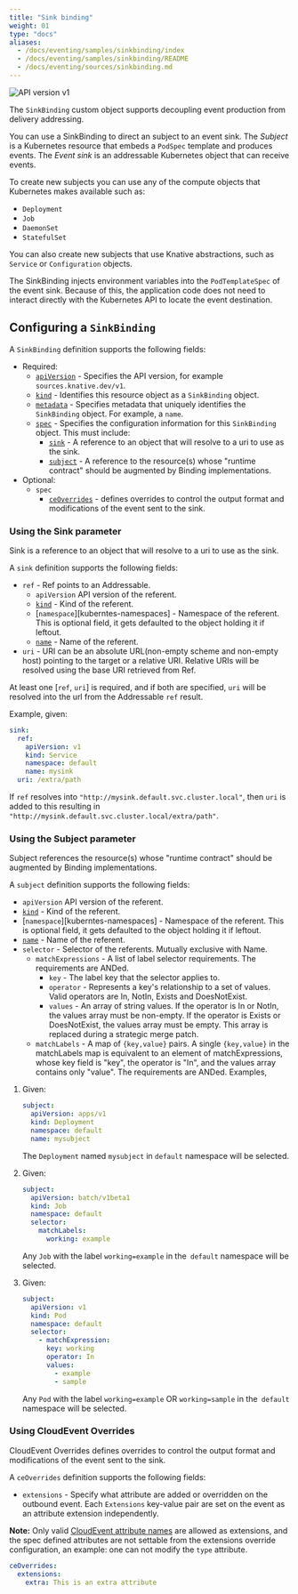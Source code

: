 ```yaml
---
title: "Sink binding"
weight: 01
type: "docs"
aliases:
  - /docs/eventing/samples/sinkbinding/index
  - /docs/eventing/samples/sinkbinding/README
  - /docs/eventing/sources/sinkbinding.md
---
```


![API version v1](https://img.shields.io/badge/API_Version-v1-red?style=flat-square)

The `SinkBinding` custom object supports decoupling event production from
delivery addressing.

You can use a SinkBinding to direct an subject to an event sink. The _Subject_
is a Kubernetes resource that embeds a `PodSpec` template and produces events.
The _Event sink_ is an addressable Kubernetes object that can receive events.

To create new subjects you can use any of the compute objects that Kubernetes
makes available such as:

- `Deployment`
- `Job`
- `DaemonSet`
- `StatefulSet`

You can also create new subjects that use Knative abstractions, such as
`Service` or `Configuration` objects.

The SinkBinding injects environment variables into the `PodTemplateSpec` of the
event sink. Because of this, the application code does not need to interact
directly with the Kubernetes API to locate the event destination.

## Configuring a `SinkBinding`

A `SinkBinding` definition supports the following fields:

- Required:
  - [`apiVersion`][kubernetes-overview] - Specifies the API version, for example
    `sources.knative.dev/v1`.
  - [`kind`][kubernetes-overview] - Identifies this resource object as a
    `SinkBinding` object.
  - [`metadata`][kubernetes-overview] - Specifies metadata that uniquely
    identifies the `SinkBinding` object. For example, a `name`.
  - [`spec`][kubernetes-overview] - Specifies the configuration information for
    this `SinkBinding` object. This must include:
    - [`sink`](#using-the-sink-parameter) - A reference to an object that will
      resolve to a uri to use as the sink.
    - [`subject`](#using-the-subject-parameter) - A reference to the resource(s)
      whose "runtime contract" should be augmented by Binding implementations.
- Optional:
  - `spec`
    - [`ceOverrides`](#using-cloudevent-overrides) - defines overrides to
      control the output format and modifications of the event sent to the sink.

### Using the Sink parameter

Sink is a reference to an object that will resolve to a uri to use as the sink.

A `sink` definition supports the following fields:

- `ref` - Ref points to an Addressable.
  - `apiVersion` API version of the referent.
  - [`kind`][kubernetes-kinds] - Kind of the referent.
  - [`namespace`][kuberntes-namespaces] - Namespace of the referent. This is
    optional field, it gets defaulted to the object holding it if leftout.
  - [`name`][kubernetes-names] - Name of the referent.
- `uri` - URI can be an absolute URL(non-empty scheme and non-empty host)
  pointing to the target or a relative URI. Relative URIs will be resolved using
  the base URI retrieved from Ref.

At least one [`ref`, `uri`] is required, and if both are specified, `uri` will
be resolved into the url from the Addressable `ref` result.

Example, given:

```yaml
sink:
  ref:
    apiVersion: v1
    kind: Service
    namespace: default
    name: mysink
  uri: /extra/path
```

If `ref` resolves into `"http://mysink.default.svc.cluster.local"`, then `uri`
is added to this resulting in
`"http://mysink.default.svc.cluster.local/extra/path"`.

<!-- TODO we should have a page to point to describing the ref+uri destinations and the rules we use to resolve those and reuse the page. -->

### Using the Subject parameter

Subject references the resource(s) whose "runtime contract" should be augmented
by Binding implementations.

A `subject` definition supports the following fields:

- `apiVersion` API version of the referent.
- [`kind`][kubernetes-kinds] - Kind of the referent.
- [`namespace`][kuberntes-namespaces] - Namespace of the referent. This is
  optional field, it gets defaulted to the object holding it if leftout.
- [`name`][kubernetes-names] - Name of the referent.
- `selector` - Selector of the referents. Mutually exclusive with Name.
  - `matchExpressions` - A list of label selector requirements. The requirements
    are ANDed.
    - `key` - The label key that the selector applies to.
    - `operator` - Represents a key's relationship to a set of values. Valid
      operators are In, NotIn, Exists and DoesNotExist.
    - `values` - An array of string values. If the operator is In or NotIn, the
      values array must be non-empty. If the operator is Exists or DoesNotExist,
      the values array must be empty. This array is replaced during a strategic
      merge patch.
  - `matchLabels` - A map of `{key,value}` pairs. A single `{key,value}` in the
    matchLabels map is equivalent to an element of matchExpressions, whose key
    field is "key", the operator is "In", and the values array contains only
    "value". The requirements are ANDed. Examples,

1. Given:

   ```yaml
   subject:
     apiVersion: apps/v1
     kind: Deployment
     namespace: default
     name: mysubject
   ```

   The `Deployment` named `mysubject` in `default` namespace will be selected.

1. Given:

   ```yaml
   subject:
     apiVersion: batch/v1beta1
     kind: Job
     namespace: default
     selector:
       matchLabels:
         working: example
   ```

   Any `Job` with the label `working=example` in the` default` namespace will be
   selected.

1. Given:

   ```yaml
   subject:
     apiVersion: v1
     kind: Pod
     namespace: default
     selector:
       - matchExpression:
         key: working
         operator: In
         values:
           - example
           - sample
   ```

   Any `Pod` with the label `working=example` OR `working=sample` in
   the` default` namespace will be selected.

### Using CloudEvent Overrides

CloudEvent Overrides defines overrides to control the output format and
modifications of the event sent to the sink.

A `ceOverrides` definition supports the following fields:

- `extensions` - Specify what attribute are added or overridden on the outbound
  event. Each `Extensions` key-value pair are set on the event as an attribute
  extension independently.

**Note:** Only valid [CloudEvent attribute names][cloudevents-attribute-naming]
are allowed as extensions, and the spec defined attributes are not settable from
the extensions override configuration, an example: one can not modify the `type`
attribute.

```yaml
ceOverrides:
  extensions:
    extra: This is an extra attribute
```

[kubernetes-overview]:
  https://kubernetes.io/docs/concepts/overview/working-with-objects/kubernetes-objects/#required-fields
[kubernetes-kinds]:
  https://git.k8s.io/community/contributors/devel/sig-architecture/api-conventions.md#types-kinds
[kubernetes-names]:
  https://kubernetes.io/docs/concepts/overview/working-with-objects/names/#names
[kubernetes-namespaces]:
  https://kubernetes.io/docs/concepts/overview/working-with-objects/namespaces/
[cloudevents-attribute-naming]:
  https://github.com/cloudevents/spec/blob/v1.0.1/spec.md#attribute-naming-convention
